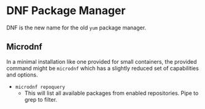 # DNF Package Manager

DNF is the new name for the old `yum` package manager.

## Microdnf

In a minimal installation like one provided for small containers, the provided command might be `microdnf` which has a slightly reduced set of capabilities and options.

* `microdnf repoquery`
  * This will list all available packages from enabled repositories. Pipe to grep to filter.
